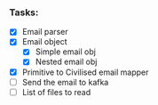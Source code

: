 ### Tasks:
- [x] Email parser
- [x] Email object
  - [x] Simple email obj
  - [x] Nested email obj
- [x] Primitive to Civilised email mapper
- [ ] Send the email to kafka
- [ ] List of files to read